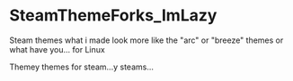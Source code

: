 # SteamThemeForks_ImLazy
Steam themes what i made look more like the "arc" or "breeze" themes or what have you... for Linux

Themey themes for steam...y steams...
